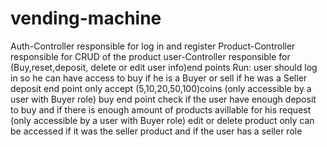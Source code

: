 # vending-machine
Auth-Controller  responsible for log in and register
Product-Controller  responsible for CRUD of the product
user-Controller  responsible for (Buy,reset,deposit, delete or edit user info)end points
Run:
user should log in so he can have access to buy if he is a Buyer or sell if he was a Seller
deposit end point only accept (5,10,20,50,100)coins (only accessible  by a user with Buyer role)
buy end point check if the user have enough deposit to buy and if there is enough amount of products avillable for his request (only accessible  by a user with Buyer role)
edit or delete product only can be accessed if it was the seller product and if the user has a seller role
